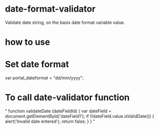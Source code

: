 # date-format-validator
Validate date string, on the basis date format variable value.

# how to use
# Set date format

var portal_dateformat = "dd/mm/yyyy";

# To call date-validator function
"
function validateDate (dateFieldId) {
  var dateField = document.getElementById('dateField1');
  if (!dateField.value.isValidDate()) {
    alert('Invalid date entered');
    return false;
  }
}
"
